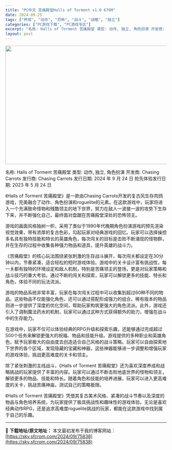 ```yaml
---
title: "PC中文 苦痛殿堂Halls of Torment v1.0 676M"
date: 2024-09-25
tags: ["养成", "动作", "恐怖", "战斗", "战略", "独立"]
categories: ["PC游戏下载", "PC游戏专区"]
excerpt: "名称: Halls of Torment 苦痛殿堂 类型: 动作, 独立, 角色扮演 开发商: Chasing Carrots 发行商: Chasing Carrots 发行日期: 2024 年 9 月 24 日 抢先体验发行日期: 2023 年 5 月 24 日 《Halls of Torment&hellip;"
layout: post
---
```


<img class="aligncenter size-full wp-image-75839" src="https://sky.sfcrom.com/wp-content/uploads/2024/09/2024092501500818.webp" alt="" width="660" height="370" />

名称: Halls of Torment 苦痛殿堂
类型: 动作, 独立, 角色扮演
开发商: Chasing Carrots
发行商: Chasing Carrots
发行日期: 2024 年 9 月 24 日
抢先体验发行日期: 2023 年 5 月 24 日

《Halls of Torment 苦痛殿堂》是一款由Chasing Carrots开发的复古风生存肉鸽游戏，完美融合了动作、角色扮演和roguelite的元素。在这款游戏中，玩家将进入一个充满致命怪物和残酷领主的地下世界，努力在敌人一波接一波的攻势下生存下来，并不断强化自己，最终面对盘踞在苦痛殿堂深处的恐怖领主。

游戏的画面风格独树一帜，采用了类似于1990年代晚期角色扮演游戏的预先渲染视觉效果，带有浓厚的复古色彩，勾起玩家对经典游戏的回忆。玩家可以选择操控多名具有独特技能和特长的英雄角色，每次闯关的目标是击败不断涌现的怪物群，并在生存的过程中收集各种强力物品和道具，提升英雄的战斗力。

《苦痛殿堂》的核心玩法围绕紧张刺激的生存战斗展开，每次闯关都设定在30分钟以内，节奏紧凑，适合轻松的短时游戏体验。游戏中的关卡设计富有挑战性，每一关都有独特的环境设定和敌人机制，特别是苦痛领主的登场，更是对玩家策略和战斗技巧的重大考验。通过不断的闯关和探索，玩家可以解锁更多的技能、特长和角色，体验不同的玩法流派。

游戏的物品系统非常丰富，玩家在每次闯关过程中可以收集到超过60种不同的物品，这些物品不仅能强化角色，还可以通过搭配形成强力的组合。稀有版本的物品则进一步提供了深度的优化空间，帮助玩家构筑更强大的角色流派。此外，游戏还引入了调制魔法药水的机制，玩家可以通过这种方式获得额外的助力，增强在战斗中的生存能力。

在游戏中，玩家不仅可以体验经典的RPG升级和探索乐趣，还能够通过完成超过500个任务来解锁更强大的祝福、物品和技能升级。游戏提供的多种职业和英雄角色，赋予玩家极大的自由度去创造适合自己风格的战斗策略。玩家可以自由探索地下世界的各个区域，发现隐藏的宝藏和神器，这些神器能够进一步调整和增强玩家的游戏体验，挑战更高难度的关卡和领主。

除了紧张刺激的主线战斗，《Halls of Torment 苦痛殿堂》还为喜欢深度养成和战略挑战的玩家提供了丰富的内容。玩家可以通过不断击败地底世界的怪物和领主，解锁更多的物品、技能和特长。随着角色和技能的培养进展，玩家可以进入更高难度的关卡，挑战苦痛神庙，测试自己的策略极限。

《Halls of Torment 苦痛殿堂》凭借其复古美术风格、紧凑的战斗节奏以及深度的物品与角色培养系统，为玩家提供了极具挑战性和趣味性的游戏体验。无论是喜欢经典动作RPG，还是追求高难度roguelite挑战的玩家，都能在这款游戏中找到属于自己的乐趣。

---
📖 **下载地址/原文地址：** 本文最初发布于我的博客网站：[https://sky.sfcrom.com/2024/09/75838](https://sky.sfcrom.com/2024/09/75838)
